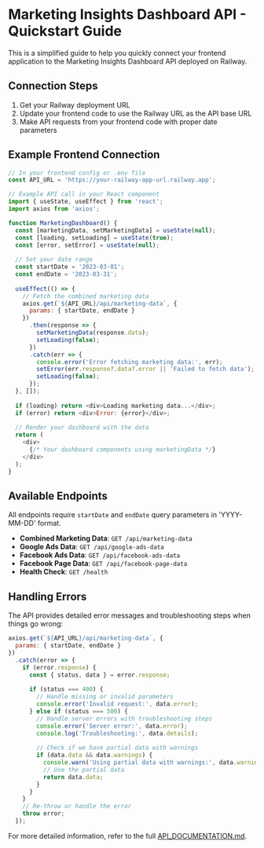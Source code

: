 # Marketing Insights Dashboard API - Quickstart Guide

This is a simplified guide to help you quickly connect your frontend application to the Marketing Insights Dashboard API deployed on Railway.

## Connection Steps

1. Get your Railway deployment URL
2. Update your frontend code to use the Railway URL as the API base URL
3. Make API requests from your frontend code with proper date parameters

## Example Frontend Connection

```javascript
// In your frontend config or .env file
const API_URL = 'https://your-railway-app-url.railway.app';

// Example API call in your React component
import { useState, useEffect } from 'react';
import axios from 'axios';

function MarketingDashboard() {
  const [marketingData, setMarketingData] = useState(null);
  const [loading, setLoading] = useState(true);
  const [error, setError] = useState(null);
  
  // Set your date range
  const startDate = '2023-03-01';
  const endDate = '2023-03-31';
  
  useEffect(() => {
    // Fetch the combined marketing data
    axios.get(`${API_URL}/api/marketing-data`, {
      params: { startDate, endDate }
    })
      .then(response => {
        setMarketingData(response.data);
        setLoading(false);
      })
      .catch(err => {
        console.error('Error fetching marketing data:', err);
        setError(err.response?.data?.error || 'Failed to fetch data');
        setLoading(false);
      });
  }, []);
  
  if (loading) return <div>Loading marketing data...</div>;
  if (error) return <div>Error: {error}</div>;
  
  // Render your dashboard with the data
  return (
    <div>
      {/* Your dashboard components using marketingData */}
    </div>
  );
}
```

## Available Endpoints

All endpoints require `startDate` and `endDate` query parameters in 'YYYY-MM-DD' format.

- **Combined Marketing Data**: `GET /api/marketing-data`
- **Google Ads Data**: `GET /api/google-ads-data`
- **Facebook Ads Data**: `GET /api/facebook-ads-data` 
- **Facebook Page Data**: `GET /api/facebook-page-data`
- **Health Check**: `GET /health`

## Handling Errors

The API provides detailed error messages and troubleshooting steps when things go wrong:

```javascript
axios.get(`${API_URL}/api/marketing-data`, {
  params: { startDate, endDate }
})
  .catch(error => {
    if (error.response) {
      const { status, data } = error.response;
      
      if (status === 400) {
        // Handle missing or invalid parameters
        console.error('Invalid request:', data.error);
      } else if (status === 500) {
        // Handle server errors with troubleshooting steps
        console.error('Server error:', data.error);
        console.log('Troubleshooting:', data.details);
        
        // Check if we have partial data with warnings
        if (data.data && data.warnings) {
          console.warn('Using partial data with warnings:', data.warnings);
          // Use the partial data
          return data.data;
        }
      }
    }
    // Re-throw or handle the error
    throw error;
  });
```

For more detailed information, refer to the full [API_DOCUMENTATION.md](./API_DOCUMENTATION.md). 